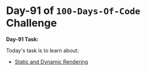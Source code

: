 # Day-91 of `100-Days-Of-Code` Challenge

**Day-91 Task:**

Today's task is to learn about:

- [Static and Dynamic Rendering](https://nextjs.org/learn/dashboard-app/static-and-dynamic-rendering)
